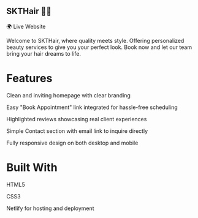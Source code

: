 ## SKTHair 💇‍♀️
🌍 Live Website

Welcome to SKTHair, where quality meets style. Offering personalized beauty services to give you your perfect look. Book now and let our team bring your hair dreams to life.

# Features
Clean and inviting homepage with clear branding

Easy "Book Appointment" link integrated for hassle-free scheduling

Highlighted reviews showcasing real client experiences

Simple Contact section with email link to inquire directly

Fully responsive design on both desktop and mobile

# Built With
HTML5

CSS3

Netlify for hosting and deployment

